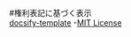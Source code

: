 #権利表記に基づく表示  
[docsify-template](https://github.com/docsifyjs/docsify-template/tree/main) -[MIT License](https://github.com/docsifyjs/docsify-template/blob/main/LICENSE)
